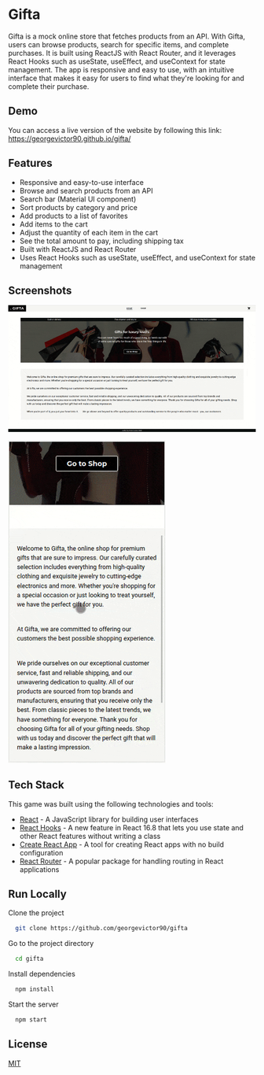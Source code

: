 # Gifta

Gifta is a mock online store that fetches products from an API. With Gifta, users can browse products, search for specific items, and complete purchases. It is built using ReactJS with React Router, and it leverages React Hooks such as useState, useEffect, and useContext for state management. The app is responsive and easy to use, with an intuitive interface that makes it easy for users to find what they're looking for and complete their purchase.

## Demo

You can access a live version of the website by following this link:
https://georgevictor90.github.io/gifta/

## Features

- Responsive and easy-to-use interface
- Browse and search products from an API
- Search bar (Material UI component)
- Sort products by category and price
- Add products to a list of favorites
- Add items to the cart
- Adjust the quantity of each item in the cart
- See the total amount to pay, including shipping tax
- Built with ReactJS and React Router
- Uses React Hooks such as useState, useEffect, and useContext for state management

## Screenshots

![Desktop](src/images/screenshots/gifta.gif)

![Mobile](src/images/screenshots/gifta-mobile.gif)

## Tech Stack

This game was built using the following technologies and tools:

- [React](https://reactjs.org/) - A JavaScript library for building user interfaces
- [React Hooks](https://reactjs.org/docs/hooks-intro.html) - A new feature in React 16.8 that lets you use state and other React features without writing a class
- [Create React App](https://create-react-app.dev/) - A tool for creating React apps with no build configuration
- [React Router](https://reactrouter.com/) - A popular package for handling routing in React applications

## Run Locally

Clone the project

```bash
  git clone https://github.com/georgevictor90/gifta
```

Go to the project directory

```bash
  cd gifta
```

Install dependencies

```bash
  npm install
```

Start the server

```bash
  npm start
```

## License

[MIT](https://choosealicense.com/licenses/mit/)
